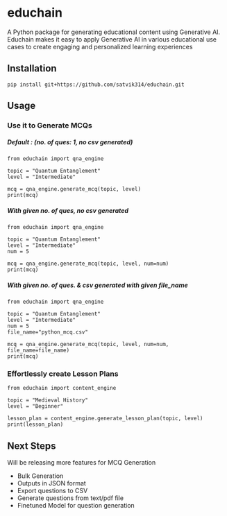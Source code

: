 # educhain

A Python package for generating educational content using Generative AI. Educhain makes it easy to apply Generative AI in various educational use cases to create engaging and personalized learning experiences 

## Installation

```shell
pip install git+https://github.com/satvik314/educhain.git
```

## Usage

### Use it to Generate MCQs

##### Default : (no. of ques: 1, no csv generated)

```shell
from educhain import qna_engine

topic = "Quantum Entanglement"
level = "Intermediate"

mcq = qna_engine.generate_mcq(topic, level)
print(mcq)
```

##### With given no. of ques, no csv generated

```shell
from educhain import qna_engine

topic = "Quantum Entanglement"
level = "Intermediate"
num = 5

mcq = qna_engine.generate_mcq(topic, level, num=num)
print(mcq)
```
##### With given no. of ques. & csv generated with given file_name

```shell
from educhain import qna_engine

topic = "Quantum Entanglement"
level = "Intermediate"
num = 5
file_name="python_mcq.csv"

mcq = qna_engine.generate_mcq(topic, level, num=num, file_name=file_name)
print(mcq)
```

### Effortlessly create Lesson Plans


```shell
from educhain import content_engine

topic = "Medieval History"
level = "Beginner"

lesson_plan = content_engine.generate_lesson_plan(topic, level)
print(lesson_plan)
```


## Next Steps

Will be releasing more features for MCQ Generation
- Bulk Generation
- Outputs in JSON format
- Export questions to CSV
- Generate questions from text/pdf file
- Finetuned Model for question generation



